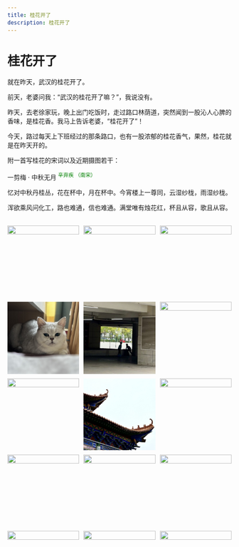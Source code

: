 ```yaml
---
title: 桂花开了
description: 桂花开了
---
```


# 桂花开了

就在昨天，武汉的桂花开了。

前天，老婆问我：“武汉的桂花开了嘛？”，我说没有。

昨天，去老徐家玩，晚上出门吃饭时，走过路口林荫道，突然闻到一股沁人心脾的香味，是桂花香。我马上告诉老婆，“桂花开了”！

今天，路过每天上下班经过的那条路口，也有一股浓郁的桂花香气，果然，桂花就是在昨天开的。

附一首写桂花的宋词以及近期摄图若干：

<div text-center border-1px border-solid border-aux1 rounded="[5px]">

一剪梅 · 中秋无月 <sup style="color: green">辛弃疾 （南宋）</sup>

忆对中秋丹桂丛，花在杯中，月在杯中。今宵楼上一尊同，云湿纱栊，雨湿纱栊。

浑欲乘风问化工，路也难通，信也难通。满堂唯有烛花红，杯且从容，歌且从容。

</div>

<br/>

<div style="display: grid; grid-template-columns: repeat(3, 1fr); gap: 10px;">
	<img src="./image-20250928105343572.png" style="width: 100%; aspect-ratio: 1/1; object-fit: cover;" />
	<img src="./image-20250928105356549.png" style="width: 100%; aspect-ratio: 1/1; object-fit: cover;" />
	<img src="./image-20250928105402266.png" style="width: 100%; aspect-ratio: 1/1; object-fit: cover;" />
	<img src="./image-20250928105408603.png" style="width: 100%; aspect-ratio: 1/1; object-fit: cover;" />
	<img src="./image-20250928105415559.png" style="width: 100%; aspect-ratio: 1/1; object-fit: cover;" />
	<img src="./image-20250928105422414.png" style="width: 100%; aspect-ratio: 1/1; object-fit: cover;" />
	<img src="./image-20250928105427845.png" style="width: 100%; aspect-ratio: 1/1; object-fit: cover;" />
	<img src="./image-20250928110340582.png" style="width: 100%; aspect-ratio: 1/1; object-fit: cover;" />
	<img src="./image-20250928110418406.png" style="width: 100%; aspect-ratio: 1/1; object-fit: cover;" />
	<img src="./image-20250928110426477.png" style="width: 100%; aspect-ratio: 1/1; object-fit: cover;" />
	<img src="./image-20250928110434368.png" style="width: 100%; aspect-ratio: 1/1; object-fit: cover;" />
	<img src="./image-20250928110442686.png" style="width: 100%; aspect-ratio: 1/1; object-fit: cover;" />
	<img src="./image-20250928111158627.png" style="width: 100%; aspect-ratio: 1/1; object-fit: cover;" />
	<img src="./image-20250928110446777.png" style="width: 100%; aspect-ratio: 1/1; object-fit: cover;" />
	<img src="./image-20250928110456259.png" style="width: 100%; aspect-ratio: 1/1; object-fit: cover;" />
</div>
